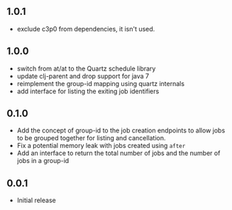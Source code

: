 ## 1.0.1
 * exclude c3p0 from dependencies, it isn't used.

## 1.0.0
 * switch from at/at to the Quartz schedule library
 * update clj-parent and drop support for java 7
 * reimplement the group-id mapping using quartz internals
 * add interface for listing the exiting job identifiers

## 0.1.0
 * Add the concept of group-id to the job creation endpoints to allow
 jobs to be grouped together for listing and cancellation.
 * Fix a potential memory leak with jobs created using `after`
 * Add an interface to return the total number of jobs and the number
 of jobs in a group-id

## 0.0.1
 * Initial release
